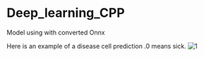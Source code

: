 # Deep_learning_CPP
Model using with converted Onnx

Here is an example of a disease cell prediction .0 means sick.
![1](https://user-images.githubusercontent.com/77502485/151708219-91ea2ca1-419b-4f0c-bbb8-fca5c6a0b66c.PNG)

